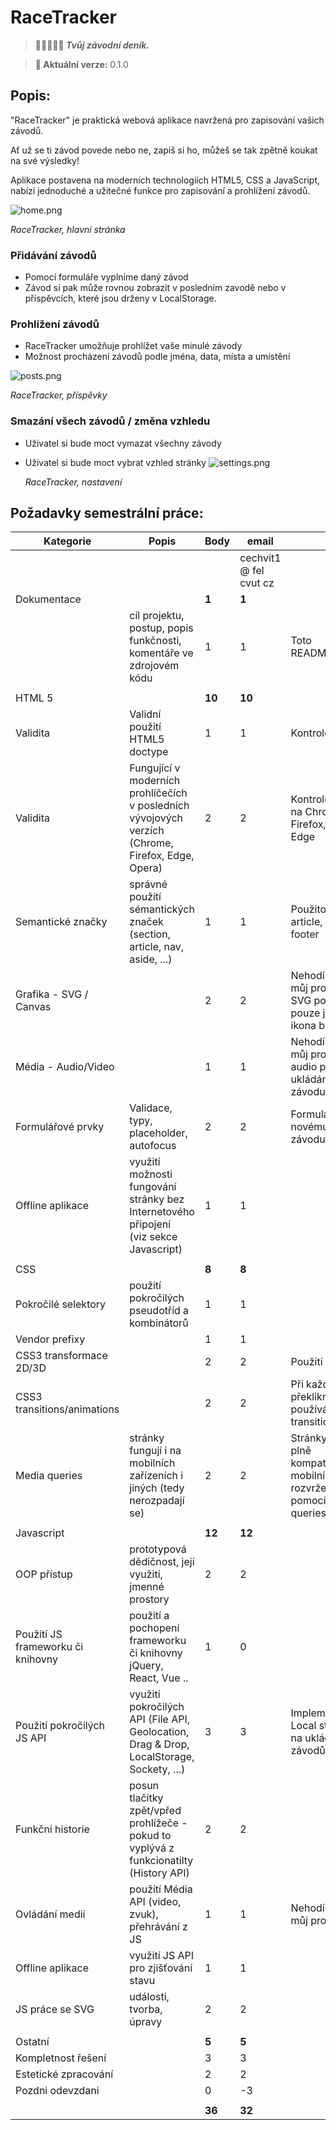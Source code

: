 
# RaceTracker
> **🏃‍♂️‍➡️🏃‍♂ _Tvůj závodní deník._**

> **🔖 Aktuální verze:** 0.1.0

## Popis:

"RaceTracker" je praktická webová aplikace navržená pro zapisování vašich závodů.

Ať už se ti závod povede nebo ne, zapiš si ho, můžeš se tak zpětně koukat na své výsledky!

Aplikace postavena na moderních technologiích HTML5, CSS a JavaScript, 
nabízí jednoduché a užitečné funkce pro zapisování a prohlížení závodů.

![home.png](/semestralkaFinal/src/audio/home.png)

*RaceTracker, hlavní stránka*

### Přidávání závodů
- Pomocí formuláře vyplníme daný závod
- Závod si pak může rovnou zobrazit v posledním zavodě nebo v příspěvcích, které jsou drženy v LocalStorage.

### Prohlížení závodů
- RaceTracker umožňuje prohlížet vaše minulé závody
- Možnost procházení závodů podle jména, data, místa a umístění

![posts.png](/semestralkaFinal/src/audio/posts.png)

  *RaceTracker, příspěvky*


  

### Smazání všech závodů / změna vzhledu
- Uživatel si bude moct vymazat všechny závody
- Uživatel si bude moct vybrat vzhled stránky 
  ![settings.png](/semestralkaFinal/src/audio/settings.png)

  *RaceTracker, nastavení*




## Požadavky semestrální práce:

| Kategorie                         | Popis                                                                                                   | Body   | email                   |                                                                                                                 |
|-----------------------------------|---------------------------------------------------------------------------------------------------------|--------|-------------------------|-----------------------------------------------------------------------------------------------------------------|
|                                   |                                                                                                         |        | cechvit1 @ fel cvut cz  |                                                                                                                 |
| Dokumentace                       |                                                                                                         | **1**  | **1**                   |                                                                                                                 |
|                                   | cíl projektu, postup, popis funkčnosti, komentáře ve zdrojovém kódu                                     | 1      | 1                       | Toto README.MD                                                                                                  |
|                                   |                                                                                                         |        |                         |                                                                                                                 |
| HTML 5                            |                                                                                                         | **10** | **10**                  |                                                                                                                 |
| Validita                          | Validní použití HTML5 doctype                                                                           | 1      | 1                       | Kontrolováno.                                                                                                   |
| Validita                          | Fungující v moderních prohlíčečích<br>v posledních vývojových verzích<br>(Chrome, Firefox, Edge, Opera) | 2      | 2                       | Kontrolováno na Chrome, Firefox, Safari, Edge                                                                   |
| Semantické značky                 | správné použití sémantických značek<br>(section, article, nav, aside, ...)                              | 1      | 1                       | Použito nav, article, section, footer                                                                           |
| Grafika - SVG / Canvas            |                                                                                                         | 2      | 2                       | Nehodí se na můj projekt, SVG použito pouze jako ikona běžce                                                    |
| Média - Audio/Video               |                                                                                                         | 1      | 1                       | Nehodí se na můj projekt, audio při ukládání závodu                                                             |                                                   |
| Formulářové prvky                 | Validace, typy, placeholder, autofocus                                                                  | 2      | 2                       | Formulář k novému závodu.                                                                                       |
| Offline aplikace                  | využití možnosti fungování stránky bez Internetového připojení<br>(viz sekce Javascript)                | 1      | 1                       |                                                                                                                 |
|                                   |                                                                                                         |        |                         |                                                                                                                 |
| CSS                               |                                                                                                         | **8**  | **8**                   |                                                                                                                 |
| Pokročilé selektory               | použití pokročilých pseudotříd a kombinátorů                                                            | 1      | 1                       |                                                                                                                 |
| Vendor prefixy                    |                                                                                                         | 1      | 1                       |                                                                                                                 |
| CSS3 transformace 2D/3D           |                                                                                                         | 2      | 2                       | Použití scale.                                                                                                  |
| CSS3 transitions/animations       |                                                                                                         | 2      | 2                       | Při každém překliknutí se používá transition.                                                                   |
| Media queries                     | stránky fungují i na mobilních zařízeních i jiných (tedy nerozpadají se)                                | 2      | 2                       | Stránky jsou plně kompatibilní s mobilním rozvržením pomocí media queries.                                      |
|                                   |                                                                                                         |        |                         |                                                                                                                 |
| Javascript                        |                                                                                                         | **12** | **12**                  |                                                                                                                 |
| OOP přístup                       | prototypová dědičnost, její využití, jmenné prostory                                                    | 2      | 2                       |                                                                                                                 |
| Použití JS frameworku či knihovny | použití a pochopení frameworku či knihovny jQuery, React, Vue ..                                        | 1      | 0                       |                                                                                                                 |
| Použití pokročilých JS API        | využití pokročilých API (File API, Geolocation, Drag & Drop, LocalStorage, Sockety, ...)                | 3      | 3                       | Implementován Local storage na ukládání závodů                                                                  |
| Funkční historie                  | posun tlačítky zpět/vpřed prohlížeče - pokud to vyplývá z funkcionatilty (History API)                  | 2      | 2                       |                                                                                                                 |
| Ovládání medií                    | použití Média API (video, zvuk), přehrávání z JS                                                        | 1      | 1                       | Nehodí se na můj projekt                                                                                        |
| Offline aplikace                  | využití JS API pro zjišťování stavu                                                                     | 1      | 1                       |                                                                                                                 |
| JS práce se SVG                   | události, tvorba, úpravy                                                                                | 2      | 2                       |                                                                                                                 |
|                                   |                                                                                                         |        |                         |                                                                                                                 |
| Ostatní                           |                                                                                                         | **5**  | **5**                   |                                                                                                                 |
| Kompletnost řešení                |                                                                                                         | 3      | 3                       |                                                                                                                 |
| Estetické zpracování              |                                                                                                         | 2      | 2                       |                                                                                                                 |
| Pozdni odevzdani                  |                                                                                                         | 0      | -3                      |                                                                                                                 |
|                                   |                                                                                                         |        |                         |                                                                                                                 |
|                                   |                                                                                                         | **36** | **32**                  |


[def]: audio/home.png